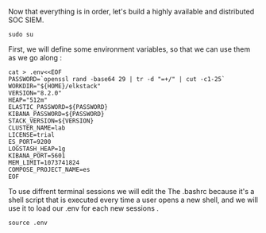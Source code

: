 Now that everything is in order, let's build a highly available and distributed SOC SIEM. 


```
sudo su

```
First, we will define some environment variables, so that we can use them as we go along :

```
cat > .env<<EOF
PASSWORD=`openssl rand -base64 29 | tr -d "=+/" | cut -c1-25`
WORKDIR="${HOME}/elkstack"
VERSION="8.2.0"
HEAP="512m"
ELASTIC_PASSWORD=${PASSWORD}
KIBANA_PASSWORD=${PASSWORD}
STACK_VERSION=${VERSION}
CLUSTER_NAME=lab
LICENSE=trial
ES_PORT=9200
LOGSTASH_HEAP=1g
KIBANA_PORT=5601
MEM_LIMIT=1073741824
COMPOSE_PROJECT_NAME=es
EOF
```

To use diffrent terminal sessions we will edit the The .bashrc because it's a shell script that is executed every time a user opens a new shell, and we will use it to load our .env for each new sessions .




```
source .env
```
